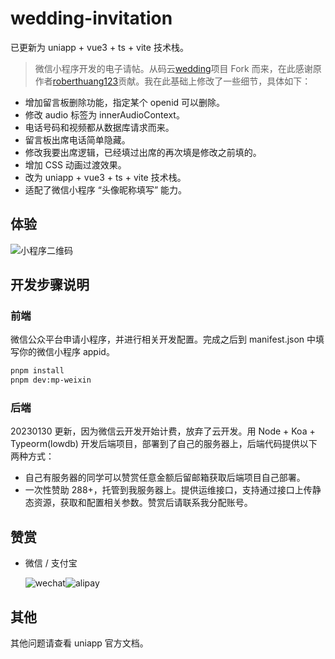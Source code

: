 <!--
 * @Author: zouyaoji@https://github.com/zouyaoji
 * @Date: 2020-12-12 16:15:26
 * @LastEditTime: 2023-08-29 12:10:51
 * @LastEditors: zouyaoji 370681295@qq.com
 * @Description:
 * @FilePath: \wedding-invitation\README.md
-->

# wedding-invitation

已更新为 uniapp + vue3 + ts + vite 技术栈。

> 微信小程序开发的电子请帖。从码云[wedding](https://gitee.com/roberthuang123/wedding)项目 Fork 而来，在此感谢原作者[roberthuang123](https://gitee.com/roberthuang123)贡献。我在此基础上修改了一些细节，具体如下：

- 增加留言板删除功能，指定某个 openid 可以删除。
- 修改 audio 标签为 innerAudioContext。
- 电话号码和视频都从数据库请求而来。
- 留言板出席电话简单隐藏。
- 修改我要出席逻辑，已经填过出席的再次填是修改之前填的。
- 增加 CSS 动画过渡效果。
- 改为 uniapp + vue3 + ts + vite 技术栈。
- 适配了微信小程序 “头像昵称填写” 能力。

## 体验

![小程序二维码](./ma.jpg)

## 开发步骤说明

### 前端

微信公众平台申请小程序，并进行相关开发配置。完成之后到 manifest.json 中填写你的微信小程序 appid。

```bash
pnpm install
pnpm dev:mp-weixin
```

### 后端

20230130 更新，因为微信云开发开始计费，放弃了云开发。用 Node + Koa + Typeorm(lowdb) 开发后端项目，部署到了自己的服务器上，后端代码提供以下两种方式：

- 自己有服务器的同学可以赞赏任意金额后留邮箱获取后端项目自己部署。
- 一次性赞助 288+，托管到我服务器上。提供运维接口，支持通过接口上传静态资源，获取和配置相关参数。赞赏后请联系我分配账号。

## 赞赏

- 微信 / 支付宝

  <div style="display: flex">
    <img alt="wechat" title="wechat" src="https://zouyaoji.top/vue-cesium/images/wechat.png">
    <img alt="alipay" title="alipay" src="https://zouyaoji.top/vue-cesium/images/alipay.png">
  </div>

## 其他

其他问题请查看 uniapp 官方文档。
